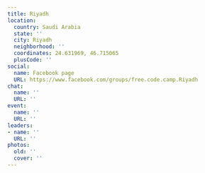 ```yaml
---
title: Riyadh
location:
  country: Saudi Arabia
  state: ''
  city: Riyadh
  neighborhood: ''
  coordinates: 24.631969, 46.715065
  plusCode: ''
social:
  name: Facebook page
  URL: https://www.facebook.com/groups/free.code.camp.Riyadh
chat:
  name: ''
  URL: ''
event:
  name: ''
  URL: ''
leaders:
- name: ''
  URL: ''
photos:
  old: ''
  cover: ''
---
```

